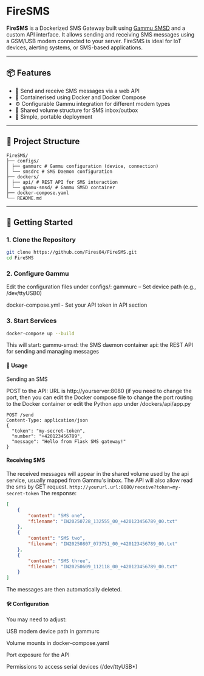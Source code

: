 # FireSMS

**FireSMS** is a Dockerized SMS Gateway built using [Gammu SMSD](https://wammu.eu/docs/manual/smsd/) and a custom API interface. It allows sending and receiving SMS messages using a GSM/USB modem connected to your server. FireSMS is ideal for IoT devices, alerting systems, or SMS-based applications.

---

## 📦 Features
- 📨 Send and receive SMS messages via a web API
- 🐳 Containerised using Docker and Docker Compose
- ⚙️ Configurable Gammu integration for different modem types
- 📁 Shared volume structure for SMS inbox/outbox
- 🔧 Simple, portable deployment

---

## 🧱 Project Structure
```
FireSMS/
├── configs/
│ ├── gammurc # Gammu configuration (device, connection)
│ └── smsdrc # SMS Daemon configuration
├── dockers/
│ ├── api/ # REST API for SMS interaction
│ └── gammu-smsd/ # Gammu SMSD container
├── docker-compose.yaml
└── README.md
```

---

## 🚀 Getting Started

### 1. Clone the Repository

```bash
git clone https://github.com/Fires04/FireSMS.git
cd FireSMS
```

### 2. Configure Gammu

Edit the configuration files under configs/:
gammurc – Set device path (e.g., /dev/ttyUSB0)

docker-compose.yml - Set your API token in API section

### 3. Start Services

```bash
docker-compose up --build
```
This will start:
gammu-smsd: the SMS daemon container
api: the REST API for sending and managing messages

#### 📡 Usage

Sending an SMS

POST to the API:
URL is http://yourserver:8080 (if you need to change the port, then you can edit the Docker compose file to change the port routing to the Docker container or edit the Python app under /dockers/api/app.py

```http
POST /send
Content-Type: application/json
{
  "token": "my-secret-token",
  "number": "+420123456789",
  "message": "Hello from Flask SMS gateway!"
}
```

#### Receiving SMS

The received messages will appear in the shared volume used by the api service, usually mapped from Gammu's inbox. The API will also allow read the sms by GET request.
```http://yoururl.url:8080/receive?token=my-secret-token```
The response:
```json
[
    {
        "content": "SMS one",
        "filename": "IN20250728_132555_00_+420123456789_00.txt"
    },
    {
        "content": "SMS two",
        "filename": "IN20250807_073751_00_+420123456789_00.txt"
    },
    {
        "content": "SMS three",
        "filename": "IN20250609_112118_00_+420123456789_00.txt"
    }
]
```
The messages are then automatically deleted.

#### 🛠️ Configuration

You may need to adjust:

USB modem device path in gammurc

Volume mounts in docker-compose.yaml

Port exposure for the API

Permissions to access serial devices (/dev/ttyUSB*)

